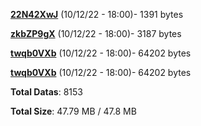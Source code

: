 [**22N42XwJ**](/data/22N42XwJ.txt) (10/12/22 - 18:00)- 1391 bytes

[**zkbZP9gX**](/data/zkbZP9gX.txt) (10/12/22 - 18:00)- 3187 bytes

[**twqb0VXb**](/data/twqb0VXb.txt) (10/12/22 - 18:00)- 64202 bytes

[**twqb0VXb**](/data/twqb0VXb.txt) (10/12/22 - 18:00)- 64202 bytes

**Total Datas**: 8153

**Total Size**: 47.79 MB / 47.8 MB